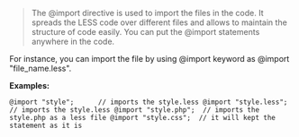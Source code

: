 >The @import directive is used to import the files in the code. It spreads the LESS code over different files and allows to maintain the structure of code easily. You can put the @import statements anywhere in the code.
 
 For instance, you can import the file by using @import keyword as @import "file_name.less".
 
 **Examples:**
 
 `@import "style";      // imports the style.less
  @import "style.less"; // imports the style.less
  @import "style.php";  // imports the style.php as a less file
  @import "style.css";  // it will kept the statement as it is`